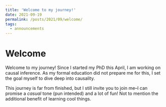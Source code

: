 ```yaml
---
title: 'Welcome to my journey!'
date: 2021-09-19
permalink: /posts/2021/09/welcome/
tags:
  - announcements
---
```


# Welcome

Welcome to my journey! Since I started my PhD this April, I am working on causal inference. As my formal education did not prepare me for this, I set the goal myself to dive deep into causality.

This journey is far from finished, but I still invite you to join me–I can promise a _casual_ tone (pun intended) and a lot of fun! Not to mention the additional benefit of learning cool things.